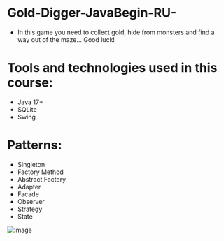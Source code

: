 # Gold-Digger-JavaBegin-RU-

- In this game you need to collect gold, hide from monsters and find a way out of the maze... Good luck!

# Tools and technologies used in this course:

- Java 17+
- SQLite
- Swing

# Patterns:
- Singleton
- Factory Method
- Abstract Factory
- Adapter
- Facade
- Observer
- Strategy
- State


![image](https://github.com/user-attachments/assets/5e5a3a6d-d9cb-465b-988f-9a45fa9a9886)


